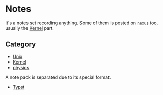 # Notes

It's a notes set recording anything. Some of them is posted on [`nexus`](https://lvyuemeng.github.io/Nexus-Blog) too, usually the [Kernel](/kernel) part.

## Category

- [Unix](/unix)
- [Kernel](/kernel)
- [physics](/physics)

A note pack is separated due to its special format.

- [Typst](/typst/)
